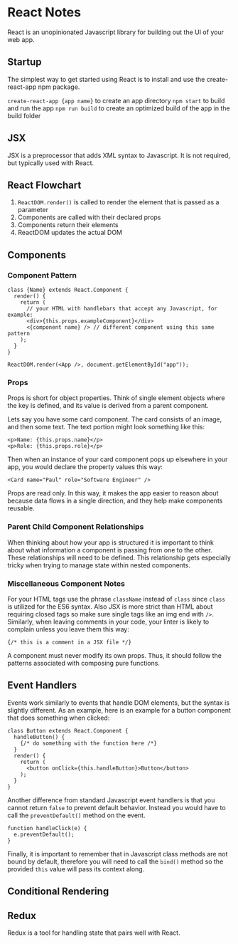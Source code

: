# React Notes

React is an unopinionated Javascript library for building out the UI of your web app.

## Startup

The simplest way to get started using React is to install and use the create-react-app npm package.

`create-react-app {app name}` to create an app directory
`npm start` to build and run the app
`npm run build` to create an optimized build of the app in the build folder

## JSX

JSX is a preprocessor that adds XML syntax to Javascript. It is not required, but typically used with React.

## React Flowchart

1. `ReactDOM.render()` is called to render the element that is passed as a parameter
2. Components are called with their declared props
3. Components return their elements
4. ReactDOM updates the actual DOM

## Components

### Component Pattern

```
class {Name} extends React.Component {
  render() {
    return (
      // your HTML with handlebars that accept any Javascript, for example:
      <div>{this.props.exampleComponent}</div>
      <{component name} /> // different component using this same pattern
    );
  }
}

ReactDOM.render(<App />, document.getElementById("app"));

```

### Props

Props is short for object properties. Think of single element objects where the key is defined, and its value is derived from a parent component.

Lets say you have some card component. The card consists of an image, and then some text. The text portion might look something like this:

```
<p>Name: {this.props.name}</p>
<p>Role: {this.props.role}</p>
```

Then when an instance of your card component pops up elsewhere in your app, you would declare the property values this way:

`<Card name="Paul" role="Software Engineer" />`

Props are read only. In this way, it makes the app easier to reason about because data flows in a single direction, and they help make components reusable.

### Parent Child Component Relationships

When thinking about how your app is structured it is important to think about what information a component is passing from one to the other. These relationships will need to be defined. This relationship gets especially tricky when trying to manage state within nested components.

### Miscellaneous Component Notes

For your HTML tags use the phrase `className` instead of `class` since `class` is utilized for the ES6 syntax. Also JSX is more strict than HTML about requiring closed tags so make sure single tags like an img end with `/>`. Similarly, when leaving comments in your code, your linter is likely to complain unless you leave them this way:

`{/* this is a comment in a JSX file */}`

A component must never modify its own props. Thus, it should follow the patterns associated with composing pure functions.

## Event Handlers

Events work similarly to events that handle DOM elements, but the syntax is slightly different. As an example, here is an example for a button component that does something when clicked:

```
class Button extends React.Component {
  handleButton() {
    {/* do something with the function here /*}
  }
  render() {
    return (
      <button onClick={this.handleButton}>Button</button>
    );
  }
}
```

Another difference from standard Javascript event handlers is that you cannot return `false` to prevent default behavior. Instead you would have to call the `preventDefault()` method on the event.

```
function handleClick(e) {
  e.preventDefault();
}
```

Finally, it is important to remember that in Javascript class methods are not bound by default, therefore you will need to call the `bind()` method so the provided `this` value will pass its context along.

## Conditional Rendering



## Redux

Redux is a tool for handling state that pairs well with React.
